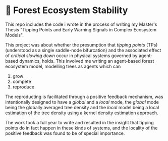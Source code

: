 # 🌳 Forest Ecosystem Stability
This repo includes the code i wrote in the process of writing my Master's Thesis "Tipping Points and Early Warning Signals in Complex Ecosystem Models". 

This project was about whether the presumption that *tipping points* (TPs) (understood as a single saddle-node bifurcation) and the associated effect of *critical slowing down* occur in physical systems governed by agent-based dynamics, holds. This involved me writing an agent-based forest ecosystem model, modelling trees as agents which can
1. grow
2. compete
3. reproduce

The reproducting is facilitated through a positive feedback mechanism, was intentionally designed to have a *global* and a *local* mode, the *global* mode being the globally averaged tree density and the *local* model being a local estimation of the tree density using a kernel density estimation approach.

The work took a full year to write and resulted in the insight that tipping points do in fact happen in these kinds of systems, and the locality of the positive feedback was found to be of special importance.
